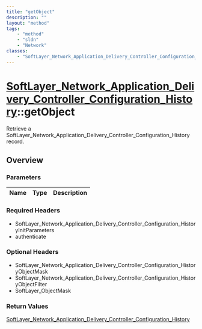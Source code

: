 ```yaml
---
title: "getObject"
description: ""
layout: "method"
tags:
    - "method"
    - "sldn"
    - "Network"
classes:
    - "SoftLayer_Network_Application_Delivery_Controller_Configuration_History"
---
```

# [SoftLayer_Network_Application_Delivery_Controller_Configuration_History](/reference/services/SoftLayer_Network_Application_Delivery_Controller_Configuration_History)::getObject

Retrieve a SoftLayer_Network_Application_Delivery_Controller_Configuration_History record.


## Overview 


### Parameters 
|Name | Type | Description |
| --- | --- | --- |


### Required Headers
* SoftLayer_Network_Application_Delivery_Controller_Configuration_HistoryInitParameters
* authenticate

### Optional Headers
* SoftLayer_Network_Application_Delivery_Controller_Configuration_HistoryObjectMask
* SoftLayer_Network_Application_Delivery_Controller_Configuration_HistoryObjectFilter
* SoftLayer_ObjectMask

### Return Values
<a href='/reference/datatypes/SoftLayer_Network_Application_Delivery_Controller_Configuration_History'>SoftLayer_Network_Application_Delivery_Controller_Configuration_History </a>

